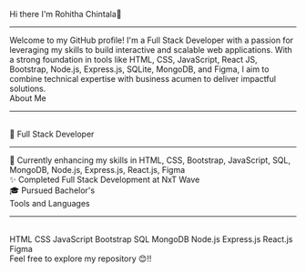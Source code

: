Hi there I'm Rohitha Chintala👋
<br/>
<hr/>
Welcome to my GitHub profile! I'm a Full Stack Developer with a passion for leveraging my skills to build interactive and scalable web applications. With a strong foundation in tools like HTML, CSS, JavaScript, React JS, Bootstrap, Node.js, Express.js, SQLite, MongoDB, and Figma, I aim to combine technical expertise with business acumen to deliver impactful solutions.
<br/>
About Me
<hr/>
<br/>
💼 Full Stack Developer
<hr/>
🌱 Currently enhancing my skills in HTML, CSS, Bootstrap, JavaScript, SQL, MongoDB, Node.js, Express.js, React.js, Figma
<br/>
✨ Completed Full Stack Development at NxT Wave
<br/>
🎓 Pursued Bachelor's 
<br/>
Tools and Languages
<hr/>
<br/>
HTML CSS JavaScript Bootstrap SQL MongoDB Node.js Express.js React.js Figma

<br/>
Feel free to explore my repository 😊!!

